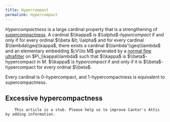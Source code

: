 ```yaml
---
title: Hypercompact
permalink: Hypercompact
---
```












*Hypercompactness* is a large cardinal property that is a strengthening
of
[supercompactness](Supercompact "Supercompact").
A cardinal $\\kappa$ is *$\\alpha$-hypercompact* if and only if for
every ordinal $\\beta &lt; \\alpha$ and for every cardinal
$\\lambda\\geq\\kappa$, there exists a cardinal $\\lambda'\\geq\\lambda$
and an elementary embedding $j:V\\to M$ generated by a [normal fine
ultrafilter](Filter "Filter")
on $P\_\\kappa\\lambda$ such that $\\kappa$ is $\\beta$-hypercompact in
$M$. $\\kappa$ is *hypercompact* if and only if it is
$\\beta$-hypercompact for every ordinal $\\beta$.

Every cardinal is 0-hypercompact, and 1-hypercompactness is equivalent
to supercompactness.

## Excessive hypercompactness

        This article is a stub. Please help us to improve Cantor's Attic by adding information.


